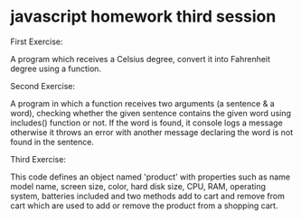 # javascript homework third session

First Exercise:

A program which receives a Celsius degree, convert it into Fahrenheit degree using a function.

Second Exercise:

A program in which a function receives two arguments (a sentence & a word), checking whether the given sentence contains the given word using includes() function or not. If the word is found, it console logs a message otherwise it throws an error with another message declaring the word is not found in the sentence.

Third Exercise:

This code defines an object named 'product' with properties such as name model name, screen size, color, hard disk size, CPU, RAM, operating system, batteries included and two methods add to cart and remove from cart which are used to add or remove the product from a shopping cart.

